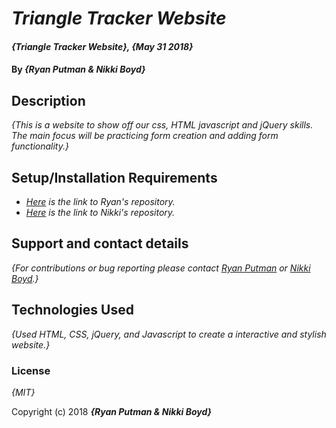 # _Triangle Tracker Website_

#### _{Triangle Tracker Website}, {May 31 2018}_

#### By _**{Ryan Putman & Nikki Boyd}**_

## Description

_{This is a website to show off our css, HTML javascript and jQuery skills. The main focus will be practicing form creation and adding form functionality.}_

## Setup/Installation Requirements

* _[Here](https://github.com/putman10/triangle.git) is the link to Ryan's repository._
* _[Here](https://github.com/nikkiboyd/triangle.git) is the link to Nikki's repository._


## Support and contact details

_{For contributions or bug reporting please contact [Ryan Putman](mailto:putman10@me.com) or [Nikki Boyd](mailto:boyd.nikki@icloud.com).}_

## Technologies Used

_{Used HTML, CSS, jQuery, and Javascript to create a interactive and stylish website.}_


### License

*{MIT}*

Copyright (c) 2018 **_{Ryan Putman & Nikki Boyd}_**
